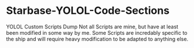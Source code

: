 # Starbase-YOLOL-Code-Sections
YOLOL Custom Scripts Dump
Not all Scripts are mine, but have at least been modified in some way by me. 
Some Scripts are incredably specific to the ship and will require heavy modification to be adapted to anything else. 
